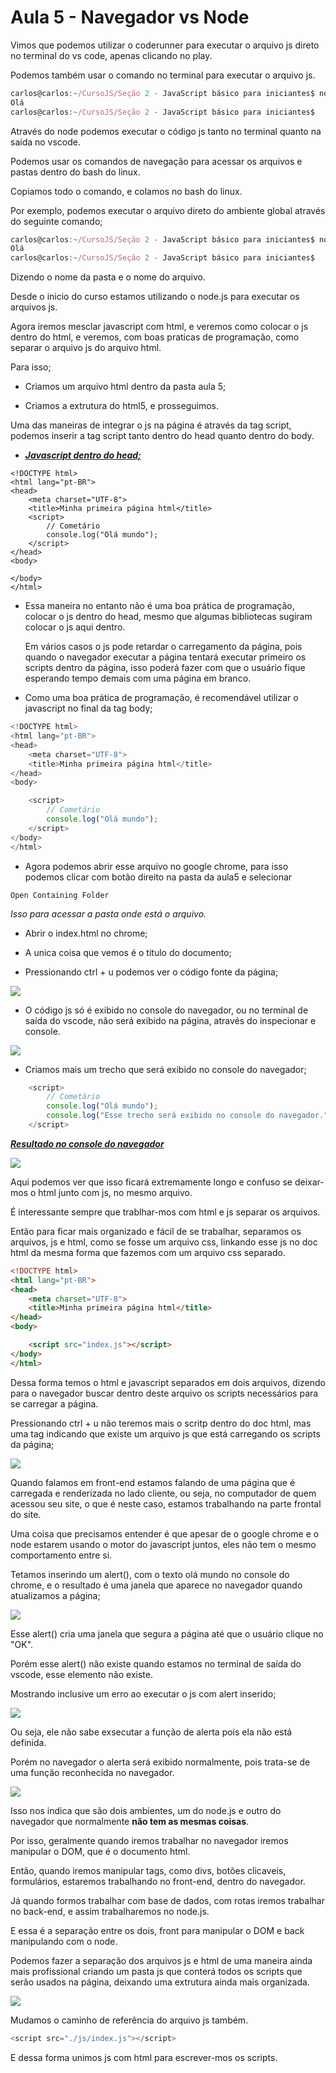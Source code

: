 # Aula 5 - Navegador vs Node

Vimos que podemos utilizar o coderunner para executar o arquivo js direto no terminal do vs code, apenas clicando no play.

Podemos também usar o comando no terminal para executar o arquivo js.

```js
carlos@carlos:~/CursoJS/Seção 2 - JavaScript básico para iniciantes$ node "/home/carlos/CursoJS/Seção 2 - JavaScript básico para iniciantes/aula5/index.js"
Olá
carlos@carlos:~/CursoJS/Seção 2 - JavaScript básico para iniciantes$ 
```

Através do node podemos executar o código js tanto no terminal quanto na saída no vscode.

Podemos usar os comandos de navegação para acessar os arquivos e pastas dentro do bash do linux.

Copiamos todo o comando, e  colamos no bash do linux.

Por exemplo, podemos executar o arquivo direto do ambiente global através do seguinte comando;

```js
carlos@carlos:~/CursoJS/Seção 2 - JavaScript básico para iniciantes$ node aula5/index.js
Olá
carlos@carlos:~/CursoJS/Seção 2 - JavaScript básico para iniciantes$ 
```

Dizendo o nome da pasta e o nome do arquivo.

Desde o inicio do curso estamos utilizando o node.js para executar os arquivos js.

Agora iremos mesclar javascript com html, e veremos como colocar o js dentro do html, e veremos, com boas praticas de programação, como separar o arquivo js do arquivo html.

Para isso;

- Criamos um arquivo html dentro da pasta aula 5;

- Criamos a extrutura do html5, e prosseguimos.

Uma das maneiras de integrar o js na página é através da tag script, podemos inserir a tag script tanto dentro do head quanto dentro do body.

- ***<u>Javascript dentro do head;</u>***

```
<!DOCTYPE html>
<html lang="pt-BR">
<head>
    <meta charset="UTF-8">
    <title>Minha primeira página html</title>
    <script>
        // Cometário
        console.log("Olá mundo");
    </script>
</head>
<body>

</body>
</html>
```

- Essa maneira no entanto não é uma boa prática de programação, colocar o js dentro do head, mesmo que algumas bibliotecas sugiram colocar o js aqui dentro.
  
  Em vários casos o js pode retardar o carregamento da página, pois quando o navegador executar a página tentará executar primeiro os scripts dentro da página, isso poderá fazer com que o usuário fique esperando tempo demais com uma página em branco.

- Como uma boa prática de programação, é recomendável utilizar o javascript no final da tag body;

```js
<!DOCTYPE html>
<html lang="pt-BR">
<head>
    <meta charset="UTF-8">
    <title>Minha primeira página html</title>
</head>
<body>

    <script>
        // Cometário
        console.log("Olá mundo");
    </script>
</body>
</html>
```

- Agora podemos abrir esse arquivo no google chrome, para isso podemos clicar com botão direito na pasta da aula5 e selecionar

```
Open Containing Folder
```

*Isso para acessar a pasta onde está o arquivo.*

- Abrir o index.html no chrome;

- A unica coisa que vemos é o titulo do documento;

- Pressionando ctrl + u podemos ver o código fonte da página;

![](file:///home/carlos/Imagens/Capturas%20de%20tela/Captura%20de%20tela%20de%202024-02-18%2009-42-32.png?msec=1709079785652)

- O código js só é exibido no console do navegador, ou no terminal de saída do vscode, não será exibido na página, através do inspecionar e console.

![](file:///home/carlos/Imagens/Capturas%20de%20tela/Captura%20de%20tela%20de%202024-02-18%2011-19-00.png?msec=1709079785571)

- Criamos mais um trecho que será exibido no console do navegador;

```js
    <script>
        // Cometário
        console.log("Olá mundo");
        console.log("Esse trecho será exibido no console do navegador.");
    </script>
```

***<u>Resultado no console do navegador</u>***

![](file:///home/carlos/Imagens/Capturas%20de%20tela/Captura%20de%20tela%20de%202024-02-18%2011-22-28.png?msec=1709079785564)

Aqui podemos ver que isso ficará extremamente longo e confuso se deixar-mos o html junto com js, no mesmo arquivo.

É interessante sempre que trablhar-mos com html e js separar os arquivos.

Então para ficar mais organizado e fácil de se trabalhar, separamos os arquivos, js e html, como se fosse um arquivo css, linkando esse js no doc html da mesma forma que fazemos com um arquivo css separado.

```html
<!DOCTYPE html>
<html lang="pt-BR">
<head>
    <meta charset="UTF-8">
    <title>Minha primeira página html</title>
</head>
<body>

    <script src="index.js"></script>
</body>
</html>
```

Dessa forma temos o html e javascript separados em dois arquivos, dizendo para o navegador buscar dentro deste arquivo os scripts necessários para se carregar a página.

Pressionando ctrl + u não teremos mais o scritp dentro do doc html, mas uma tag indicando que existe um arquivo js que está carregando os scripts da página;

![](file:///home/carlos/Imagens/Capturas%20de%20tela/Captura%20de%20tela%20de%202024-02-18%2011-31-05.png?msec=1709079785565)

Quando falamos em front-end estamos falando de uma página que é carregada e renderizada no lado cliente, ou seja, no computador de quem acessou seu site, o que é neste caso, estamos trabalhando na parte frontal do site.

Uma coisa que precisamos entender é que apesar de o google chrome e o node estarem usando o motor do javascript juntos, eles não tem o mesmo comportamento entre si.

Tetamos inserindo um alert(), com o texto olá mundo no console do chrome, e o resultado é uma janela que aparece no navegador quando atualizamos a página;

![](file:///home/carlos/Imagens/Capturas%20de%20tela/Captura%20de%20tela%20de%202024-02-18%2011-37-03.png?msec=1709079785653)

Esse alert() cria uma janela que segura a página até que o usuário clique no "OK".

Porém esse alert() não existe quando estamos no terminal de saída do vscode, esse elemento não existe.

Mostrando inclusive um erro ao executar o js com alert inserido;

![](file:///home/carlos/Imagens/Capturas%20de%20tela/Captura%20de%20tela%20de%202024-02-18%2011-43-47.png?msec=1709079785739)

Ou seja, ele não sabe exsecutar a função de alerta pois ela não está definida.

Porém no navegador o alerta será exibido normalmente, pois trata-se de uma função reconhecida no navegador.

![](file:///home/carlos/Imagens/Capturas%20de%20tela/Captura%20de%20tela%20de%202024-02-18%2011-47-43.png?msec=1709079785656)

Isso nos indica que são dois ambientes, um do node.js e outro do navegador que normalmente **não tem as mesmas coisas**.

Por isso, geralmente quando iremos trabalhar no navegador iremos manipular o DOM, que é o documento html.

Então, quando iremos manipular tags, como divs, botões clicaveis, formulários, estaremos trabalhando no front-end, dentro do navegador.

Já quando formos trabalhar com base de dados, com rotas iremos trabalhar no back-end, e assim trabalharemos no node.js.

E essa é a separação entre os dois, front para manipular o DOM e back manipulando com o node.

Podemos fazer a separação dos arquivos js e html de uma maneira ainda mais profissional criando um pasta js que conterá todos os scripts que serão usados na página, deixando uma extrutura ainda mais organizada.

![](file:///home/carlos/Imagens/Capturas%20de%20tela/Captura%20de%20tela%20de%202024-02-18%2011-57-50.png?msec=1709079785566)

Mudamos o caminho de referência do arquivo js também.

```js
<script src="./js/index.js"></script>
```

E dessa forma unimos js com html para escrever-mos os scripts.

